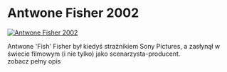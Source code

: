 Antwone Fisher 2002 
=============
[![Antwone Fisher 2002 ](http://vidos.pl/images/player.gif)](http://vidos.pl/antwone-fisher-2002)

 Antwone 'Fish' Fisher był kiedyś strażnikiem Sony Pictures, a zasłynął w świecie filmowym (i nie tylko) jako scenarzysta-producent. zobacz pełny opis
